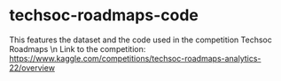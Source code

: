 # techsoc-roadmaps-code
This features the dataset and the code used in the competition Techsoc Roadmaps \n
Link to the competition: https://www.kaggle.com/competitions/techsoc-roadmaps-analytics-22/overview
